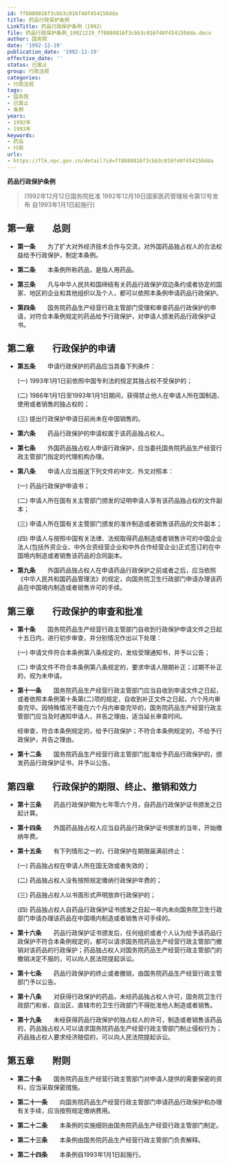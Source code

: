 ```yaml
---
id: ff8080816f3cbb3c016f40f454150dda
title: 药品行政保护条例
LinkTitle: 药品行政保护条例（1992）
file: 药品行政保护条例_19921219_ff8080816f3cbb3c016f40f454150dda.docx
author: 国务院
date: '1992-12-19'
publication_date: '1992-12-19'
effective_date: ''
status: 已废止
group: 行政法规
categories:
- 行政法规
tags:
- 国务院
- 已废止
- 条例
years:
- 1992年
- 1993年
keywords:
- 药品
- 行政
urls:
- https://flk.npc.gov.cn/detail?id=ff8080816f3cbb3c016f40f454150dda
---
```


**药品行政保护条例**

> (1992年12月12日国务院批准 1992年12月19日国家医药管理局令第12号发布 自1993年1月1日起施行)

## 第一章　　总则

- **第一条**　　为了扩大对外经济技术合作与交流，对外国药品独占权人的合法权益给予行政保护，制定本条例。

- **第二条**　　本条例所称药品，是指人用药品。

- **第三条**　　凡与中华人民共和国缔结有关药品行政保护双边条约或者协定的国家、地区的企业和其他组织以及个人，都可以依照本条例申请药品行政保护。

- **第四条**　　国务院药品生产经营行政主管部门受理和审查药品行政保护的申请，对符合本条例规定的药品给予行政保护，对申请人颁发药品行政保护证书。

## 第二章　　行政保护的申请

- **第五条**　　申请行政保护的药品应当具备下列条件：

  (一) 1993年1月1日前依照中国专利法的规定其独占权不受保护的；

  (二) 1986年1月1日至1993年1月1日期间，获得禁止他人在申请人所在国制造、使用或者销售的独占权的；

  (三) 提出行政保护申请日前尚未在中国销售的。

- **第六条**　　药品行政保护的申请权属于该药品独占权人。

- **第七条**　　外国药品独占权人申请行政保护，应当委托国务院药品生产经营行政主管部门指定的代理机构办理。

- **第八条**　　申请人应当报送下列文件的中文、外文对照本：

  (一) 药品行政保护申请书；

  (二) 申请人所在国有关主管部门颁发的证明申请人享有该药品独占权的文件副本；

  (三) 申请人所在国有关主管部门颁发的准许制造或者销售该药品的文件副本；

  (四) 申请人与按照中国有关法律、法规取得药品制造或者销售许可的中国企业法人(包括外资企业、中外合资经营企业和中外合作经营企业)正式签订的在中国境内制造或者销售该药品的合同副本。

- **第九条**　　外国药品独占权人在申请药品行政保护之前或者之后，应当依照《中华人民共和国药品管理法》的规定，向国务院卫生行政部门申请办理该药品在中国境内制造或者销售许可的手续。

## 第三章　　行政保护的审查和批准

- **第十条**　　国务院药品生产经营行政主管部门自收到行政保护申请文件之日起十五日内，进行初步审查，并分别情况作出以下处理：

  (一) 申请文件符合本条例第八条规定的，发给受理通知书，并予以公告；

  (二) 申请文件不符合本条例第八条规定的，要求申请人限期补正；过期不补正的，视为未申请。

- **第十一条**　　国务院药品生产经营行政主管部门应当自收到申请文件之日起，或者依照本条例第十条第(二)项的规定，自收到补正文件之日起，六个月内审查完毕。因特殊情况不能在六个月内审查完毕的，国务院药品生产经营行政主管部门应当及时通知申请人，并告之理由，适当延长审查时间。

  经审查，符合本条例规定的，给予行政保护；不符合本条例规定的，不给予行政保护，并告之理由。

- **第十二条**　　国务院药品生产经营行政主管部门批准给予药品行政保护的，颁发药品行政保护证书，并予以公告。

## 第四章　　行政保护的期限、终止、撤销和效力

- **第十三条**　　药品行政保护期为七年零六个月，自药品行政保护证书颁发之日起计算。

- **第十四条**　　外国药品独占权人应当自药品行政保护证书颁发的当年，开始缴纳年费。

- **第十五条**　　有下列情形之一的，行政保护在期限届满前终止：

  (一) 药品独占权在申请人所在国无效或者失效的；

  (二) 药品独占权人没有按照规定缴纳行政保护年费的；

  (三) 药品独占权人以书面形式声明放弃行政保护的；

  (四) 药品独占权人自药品行政保护证书颁发之日起一年内未向国务院卫生行政部门申请办理该药品在中国境内制造或者销售许可手续的。

- **第十六条**　　药品行政保护证书颁发后，任何组织或者个人认为给予该药品行政保护不符合本条例规定的，都可以请求国务院药品生产经营行政主管部门撤销对该药品的行政保护；药品独占权人对国务院药品生产经营行政主管部门的撤销决定不服的，可以向人民法院提起诉讼。

- **第十七条**　　药品行政保护的终止或者撤销，由国务院药品生产经营行政主管部门予以公告。

- **第十八条**　　对获得行政保护的药品，未经药品独占权人许可，国务院卫生行政部门和省、自治区、直辖市的卫生行政部门不得批准他人制造或者销售。

- **第十九条**　　未经获得药品行政保护的独占权人的许可，制造或者销售该药品的，药品独占权人可以请求国务院药品生产经营行政主管部门制止侵权行为；药品独占权人要求经济赔偿的，可以向人民法院提起诉讼。

## 第五章　　附则

- **第二十条**　　国务院药品生产经营行政主管部门对申请人提供的需要保密的资料，应当采取保密措施。

- **第二十一条**　　向国务院药品生产经营行政主管部门申请药品行政保护和办理有关手续，应当按照规定缴纳费用。

- **第二十二条**　　本条例的实施细则由国务院药品生产经营行政主管部门制定。

- **第二十三条**　　本条例由国务院药品生产经营行政主管部门负责解释。

- **第二十四条**　　本条例自1993年1月1日起施行。
